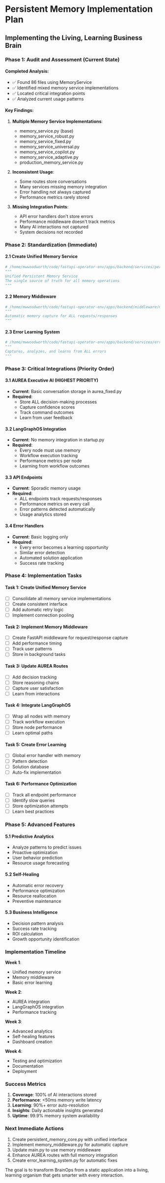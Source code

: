 # Persistent Memory Implementation Plan
## Implementing the Living, Learning Business Brain

### Phase 1: Audit and Assessment (Current State)

#### Completed Analysis:
- ✅ Found 86 files using MemoryService
- ✅ Identified mixed memory service implementations
- ✅ Located critical integration points
- ✅ Analyzed current usage patterns

#### Key Findings:
1. **Multiple Memory Service Implementations**: 
   - memory_service.py (base)
   - memory_service_robust.py
   - memory_service_fixed.py
   - memory_service_universal.py
   - memory_service_copilot.py
   - memory_service_adaptive.py
   - production_memory_service.py

2. **Inconsistent Usage**:
   - Some routes store conversations
   - Many services missing memory integration
   - Error handling not always captured
   - Performance metrics rarely stored

3. **Missing Integration Points**:
   - API error handlers don't store errors
   - Performance middleware doesn't track metrics
   - Many AI interactions not captured
   - System decisions not recorded

### Phase 2: Standardization (Immediate)

#### 2.1 Create Unified Memory Service
```python
# /home/mwwoodworth/code/fastapi-operator-env/apps/backend/services/persistent_memory_core.py
"""
Unified Persistent Memory Service
The single source of truth for all memory operations
"""
```

#### 2.2 Memory Middleware
```python
# /home/mwwoodworth/code/fastapi-operator-env/apps/backend/middleware/memory_middleware.py
"""
Automatic memory capture for ALL requests/responses
"""
```

#### 2.3 Error Learning System
```python
# /home/mwwoodworth/code/fastapi-operator-env/apps/backend/services/error_learning_system.py
"""
Captures, analyzes, and learns from ALL errors
"""
```

### Phase 3: Critical Integrations (Priority Order)

#### 3.1 AUREA Executive AI (HIGHEST PRIORITY)
- **Current**: Basic conversation storage in aurea_fixed.py
- **Required**: 
  - Store ALL decision-making processes
  - Capture confidence scores
  - Track command outcomes
  - Learn from user feedback

#### 3.2 LangGraphOS Integration
- **Current**: No memory integration in startup.py
- **Required**:
  - Every node must use memory
  - Workflow execution tracking
  - Performance metrics per node
  - Learning from workflow outcomes

#### 3.3 API Endpoints
- **Current**: Sporadic memory usage
- **Required**:
  - ALL endpoints track requests/responses
  - Performance metrics on every call
  - Error patterns detected automatically
  - Usage analytics stored

#### 3.4 Error Handlers
- **Current**: Basic logging only
- **Required**:
  - Every error becomes a learning opportunity
  - Similar error detection
  - Automated solution application
  - Success rate tracking

### Phase 4: Implementation Tasks

#### Task 1: Create Unified Memory Service
- [ ] Consolidate all memory service implementations
- [ ] Create consistent interface
- [ ] Add automatic retry logic
- [ ] Implement connection pooling

#### Task 2: Implement Memory Middleware
- [ ] Create FastAPI middleware for request/response capture
- [ ] Add performance timing
- [ ] Track user patterns
- [ ] Store in background tasks

#### Task 3: Update AUREA Routes
- [ ] Add decision tracking
- [ ] Store reasoning chains
- [ ] Capture user satisfaction
- [ ] Learn from interactions

#### Task 4: Integrate LangGraphOS
- [ ] Wrap all nodes with memory
- [ ] Track workflow execution
- [ ] Store node performance
- [ ] Learn optimal paths

#### Task 5: Create Error Learning
- [ ] Global error handler with memory
- [ ] Pattern detection
- [ ] Solution database
- [ ] Auto-fix implementation

#### Task 6: Performance Optimization
- [ ] Track all endpoint performance
- [ ] Identify slow queries
- [ ] Store optimization attempts
- [ ] Learn best practices

### Phase 5: Advanced Features

#### 5.1 Predictive Analytics
- Analyze patterns to predict issues
- Proactive optimization
- User behavior prediction
- Resource usage forecasting

#### 5.2 Self-Healing
- Automatic error recovery
- Performance optimization
- Resource reallocation
- Preventive maintenance

#### 5.3 Business Intelligence
- Decision pattern analysis
- Success rate tracking
- ROI calculation
- Growth opportunity identification

### Implementation Timeline

**Week 1**: 
- Unified memory service
- Memory middleware
- Basic error learning

**Week 2**:
- AUREA integration
- LangGraphOS integration
- Performance tracking

**Week 3**:
- Advanced analytics
- Self-healing features
- Dashboard creation

**Week 4**:
- Testing and optimization
- Documentation
- Deployment

### Success Metrics

1. **Coverage**: 100% of AI interactions stored
2. **Performance**: <50ms memory write latency
3. **Learning**: 90%+ error auto-resolution
4. **Insights**: Daily actionable insights generated
5. **Uptime**: 99.9% memory system availability

### Next Immediate Actions

1. Create persistent_memory_core.py with unified interface
2. Implement memory_middleware.py for automatic capture
3. Update main.py to use memory middleware
4. Enhance AUREA routes with full memory integration
5. Create error_learning_system.py for automatic fixes

The goal is to transform BrainOps from a static application into a living, learning organism that gets smarter with every interaction.